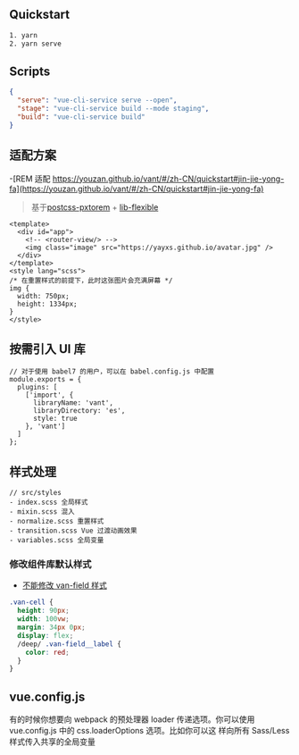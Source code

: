 ## Quickstart

```bash
1. yarn
2. yarn serve
```

## Scripts

```json
{
  "serve": "vue-cli-service serve --open",
  "stage": "vue-cli-service build --mode staging",
  "build": "vue-cli-service build"
}
```

## 适配方案

-[REM 适配 https://youzan.github.io/vant/#/zh-CN/quickstart#jin-jie-yong-fa](https://youzan.github.io/vant/#/zh-CN/quickstart#jin-jie-yong-fa)

> 基于[postcss-pxtorem](https://github.com/cuth/postcss-pxtorem) + [lib-flexible](https://github.com/amfe/lib-flexible)

```vue
<template>
  <div id="app">
    <!-- <router-view/> -->
    <img class="image" src="https://yayxs.github.io/avatar.jpg" />
  </div>
</template>
<style lang="scss">
/* 在重置样式的前提下，此时这张图片会充满屏幕 */
img {
  width: 750px;
  height: 1334px;
}
</style>
```

## 按需引入 UI 库

```
// 对于使用 babel7 的用户，可以在 babel.config.js 中配置
module.exports = {
  plugins: [
    ['import', {
      libraryName: 'vant',
      libraryDirectory: 'es',
      style: true
    }, 'vant']
  ]
};
```

## 样式处理

```
// src/styles
- index.scss 全局样式
- mixin.scss 混入
- normalize.scss 重置样式
- transition.scss Vue 过渡动画效果
- variables.scss 全局变量
```

### 修改组件库默认样式

- [不能修改 van-field 样式](https://github.com/youzan/vant/issues/6131)

```scss
.van-cell {
  height: 90px;
  width: 100vw;
  margin: 34px 0px;
  display: flex;
  /deep/ .van-field__label {
    color: red;
  }
}
```

## vue.config.js

有的时候你想要向 webpack 的预处理器 loader 传递选项。你可以使用 vue.config.js 中的 css.loaderOptions 选项。比如你可以这
样向所有 Sass/Less 样式传入共享的全局变量
